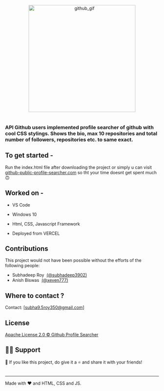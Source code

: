 <div align="center">
<img src="https://i.postimg.cc/mkBMRDnB/Github.jpg" height="350px" alt="github_gif"/>
</div>


<br/>

### API Github users implemented profile searcher of github with cool CSS stylings. Shows the bio, max 10 repositories and total number of followers, repositories etc. to same exact.


## To get started - 

Run the index.html file after downloading the project or simply u can visit <a target="_blank" href="https://github-profile-searcher-two.vercel.app/">github-public-profile-searcher.com</a> so tht your time doesnt get spent much 🙃

## Worked on -

- VS Code

- Windows 10

- Html, CSS, Javascript Framework

- Deployed from VERCEL


## Contributions

This project would not have been possible without the efforts of the following people:
- Subhadeep Roy &nbsp;[(@subhadeep3902)](https://github.com/subhadeep3902)
- Anish Biswas &nbsp;[(@xeven777)](https://github.com/xeven777)

## Where to contact ?
Contact: [subha9.5roy350@gmail.com]

## License
[Apache License 2.0 © Github Profile Searcher](https://github.com/subhadeep3902/Github-Profile-Searcher/blob/5ac5b4f2aeeab88e3e76c98e98d192d9d2f415d9/LICENSE)


## 🙋‍♂️ Support

💙 If you like this project, do give it a ⭐ and share it with your friends!<br><br>

---

Made with ❤️ and HTML, CSS and JS.<br/><br/>
